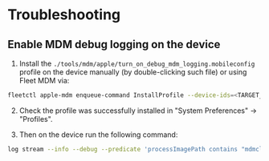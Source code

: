 # Troubleshooting

## Enable MDM debug logging on the device

1. Install the `./tools/mdm/apple/turn_on_debug_mdm_logging.mobileconfig` profile on the device manually (by double-clicking such file) or using Fleet MDM via:
```sh
fleetctl apple-mdm enqueue-command InstallProfile --device-ids=<TARGET_DEVICE_ID> --mobileconfig ./tools/mdm/apple/turn_on_debug_mdm_logging.mobileconfig
```

2. Check the profile was successfully installed in "System Preferences" -> "Profiles".

3. Then on the device run the following command:
```sh
log stream --info --debug --predicate 'processImagePath contains "mdmclient"' | tee mdm_logs.txt
```